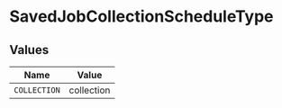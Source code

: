 # SavedJobCollectionScheduleType


## Values

| Name         | Value        |
| ------------ | ------------ |
| `COLLECTION` | collection   |